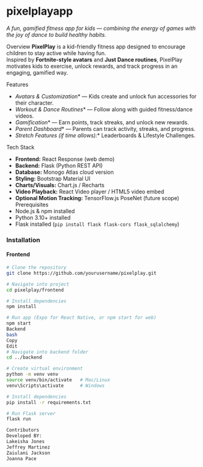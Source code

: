 # pixelplayapp
*A fun, gamified fitness app for kids — combining the energy of games with the joy of dance to build healthy habits.*

Overview
**PixelPlay** is a kid-friendly fitness app designed to encourage children to stay active while having fun.  
Inspired by **Fortnite-style avatars** and **Just Dance routines**, PixelPlay motivates kids to exercise, unlock rewards, and track progress in an engaging, gamified way.  

 Features
- *Avatars & Customization** — Kids create and unlock fun accessories for their character.  
- *Workout & Dance Routines** — Follow along with guided fitness/dance videos.  
- *Gamification** — Earn points, track streaks, and unlock new rewards.  
- *Parent Dashboard** — Parents can track activity, streaks, and progress.  
- *Stretch Features (if time allows):** Leaderboards & Lifestyle Challenges.  

Tech Stack
- **Frontend:**  React Response (web demo)  
- **Backend:** Flask (Python REST API)  
- **Database:** Monogo Atlas cloud version  
- **Styling:** Bootstrap Material UI  
- **Charts/Visuals:** Chart.js / Recharts  
- **Video Playback:** React Video player / HTML5 video embed  
- **Optional Motion Tracking:** TensorFlow.js PoseNet (future scope)  
Prerequisites
- Node.js & npm installed  
- Python 3.10+ installed  
- Flask installed (`pip install flask flask-cors flask_sqlalchemy`)  

### Installation

#### Frontend
```bash
# Clone the repository
git clone https://github.com/yourusername/pixelplay.git

# Navigate into project
cd pixelplay/frontend

# Install dependencies
npm install

# Run app (Expo for React Native, or npm start for web)
npm start
Backend
bash
Copy
Edit
# Navigate into backend folder
cd ../backend

# Create virtual environment
python -m venv venv
source venv/bin/activate   # Mac/Linux
venv\Scripts\activate      # Windows

# Install dependencies
pip install -r requirements.txt

# Run Flask server
flask run

Contributors
Developed BY:
Lakeisha Jones
Jeffrey Martinez
Zaiulani Jackson
Joanna Pace
